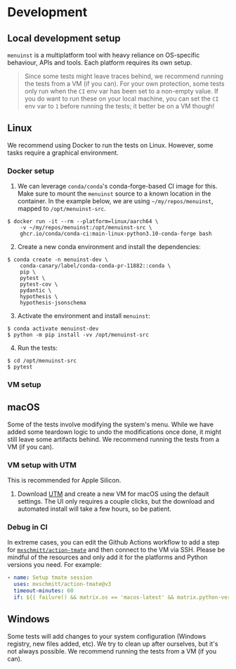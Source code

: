 # Development

## Local development setup

`menuinst` is a multiplatform tool with heavy reliance on OS-specific behaviour, APIs and tools.
Each platform requires its own setup.

> Since some tests might leave traces behind, we recommend running the tests from a VM (if you can).
For your own protection, some tests only run when the `CI` env var has been set to a non-empty value. If you do want to run these on your local machine, you can set the `CI` env var to `1` before running the tests; it better be on a VM though!

## Linux

We recommend using Docker to run the tests on Linux. However, some tasks require a graphical environment.

### Docker setup

1. We can leverage `conda/conda`'s conda-forge-based CI image for this. Make sure to mount the `menuinst` source to a known location in the container. In the example below, we are using `~/my/repos/menuinst`, mapped to `/opt/menuinst-src`.

```
$ docker run -it --rm --platform=linux/aarch64 \
    -v ~/my/repos/menuinst:/opt/menuinst-src \
    ghcr.io/conda/conda-ci:main-linux-python3.10-conda-forge bash
```

2. Create a new conda environment and install the dependencies:

```
$ conda create -n menuinst-dev \
    conda-canary/label/conda-conda-pr-11882::conda \
    pip \
    pytest \
    pytest-cov \
    pydantic \
    hypothesis \
    hypothesis-jsonschema
```

3. Activate the environment and install `menuinst`:

```
$ conda activate menuinst-dev
$ python -m pip install -vv /opt/menuinst-src
```

4. Run the tests:

```
$ cd /opt/menuinst-src
$ pytest
```

### VM setup

## macOS

Some of the tests involve modifying the system's menu. While we have added some teardown logic to
undo the modifications once done, it might still leave some artifacts behind. We recommend running
the tests from a VM (if you can).

### VM setup with UTM

This is recommended for Apple Silicon.

1. Download [UTM](https://mac.getutm.app/) and create a new VM for macOS using the default
   settings. The UI only requires a couple clicks, but the download and automated install will take a few hours, so be patient.

### Debug in CI

In extreme cases, you can edit the Github Actions workflow to add a step for [`mxschmitt/action-tmate`](https://github.com/marketplace/actions/debugging-with-tmate) and then connect to the VM via SSH. Please be mindful of the resources and only add it for the platforms and Python versions you need. For example:

```yaml
- name: Setup tmate session
  uses: mxschmitt/action-tmate@v3
  timeout-minutes: 60
  if: ${{ failure() && matrix.os == 'macos-latest' && matrix.python-version == '3.9' }}
```

## Windows

Some tests will add changes to your system configuration (Windows registry, new files added, etc). We try to clean up after ourselves, but it's not always possible. We recommend running the tests from a VM (if you can).
